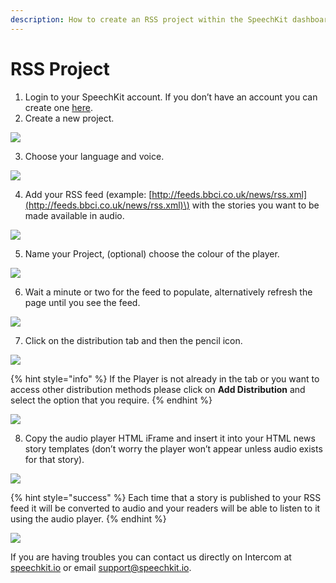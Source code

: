 ```yaml
---
description: How to create an RSS project within the SpeechKit dashboard.
---
```


# RSS Project

1. Login to your SpeechKit account. If you don’t have an account you can create one [here](https://my.speechkit.io/).
2. Create a new project.

![](https://blog.speechkit.io/content/images/downloaded_images/Setup--RSS/0-k8IAipCZ07rcKRdK.png)

3. Choose your language and voice.

![](https://blog.speechkit.io/content/images/downloaded_images/Setup--RSS/0-H6JDkqL3-5O0q_wp.png)

4. Add your RSS feed \(example: [http://feeds.bbci.co.uk/news/rss.xml](http://feeds.bbci.co.uk/news/rss.xml)\) with the stories you want to be made available in audio.

![](https://blog.speechkit.io/content/images/downloaded_images/Setup--RSS/1-13Nx0TGuh8e4s-aIDj_IDw.png)

5. Name your Project, \(optional\) choose the colour of the player.

![](https://blog.speechkit.io/content/images/downloaded_images/Setup--RSS/1-GLbJTU5Hw-ZUKbI0KNMbQg.png)

6. Wait a minute or two for the feed to populate, alternatively refresh the page until you see the feed.

![](https://blog.speechkit.io/content/images/downloaded_images/Setup--RSS/1-NfI94GTgPW_cUbCdlHOuUw.png)

7. Click on the distribution tab and then the pencil icon.

![](https://blog.speechkit.io/content/images/downloaded_images/Setup--RSS/1-eUoT306hrxRG1G0KJhSe9g.png)

{% hint style="info" %}
If the Player is not already in the tab or you want to access other distribution methods please click on **Add Distribution** and select the option that you require.
{% endhint %}

![](https://blog.speechkit.io/content/images/downloaded_images/Setup--RSS/1-1oxHuLQ64_kZU4Sl9Ajo5w.png)

8. Copy the audio player HTML iFrame and insert it into your HTML news story templates \(don’t worry the player won’t appear unless audio exists for that story\).

![](https://blog.speechkit.io/content/images/downloaded_images/Setup--RSS/1-SEw0wpgBmgM61ZxJ07ri4Q.png)

{% hint style="success" %}
Each time that a story is published to your RSS feed it will be converted to audio and your readers will be able to listen to it using the audio player.
{% endhint %}

![](https://blog.speechkit.io/content/images/downloaded_images/Setup--RSS/1-VmuB4X9ZvNd70CeQYbufqg.gif)

If you are having troubles you can contact us directly on Intercom at [speechkit.io](https://speechkit.io/) or email [support@speechkit.io](mailto:support@speechkit.io).

